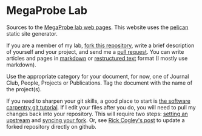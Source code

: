 # MegaProbe Lab

Sources to the
[MegaProbe lab web pages](http://ccom.uprrp.edu/~humberto/megaprobe/). This
website uses the [pelican](http://docs.getpelican.com/) static site generator.

If you are a member of my lab,
[fork this repository](https://help.github.com/articles/fork-a-repo/),
write a brief description of yourself and your project, and send me a
[pull request](https://help.github.com/articles/using-pull-requests/). You
can write articles and pages in
[markdown](http://daringfireball.net/projects/markdown/basics) or
[restructured text](http://docutils.sourceforge.net/docs/user/rst/quickstart.html)
format (I mostly use markdown). 

Use the appropriate category for your document, for now, one of
Journal Club,
People, Projects or Publications. Tag the document with the name of
the project(s).

If you need to sharpen your git skills, a good place to start is
[the software carpentry git tutorial](https://swcarpentry.github.io/git-novice/).
If I edit your files after you do, you will need to pull my changes
back into your repository. This will require two steps:
[setting an upstream](https://help.github.com/articles/configuring-a-remote-for-a-fork)
and
[syncing your fork](https://help.github.com/articles/syncing-a-fork/). Or, see [Rick Cogley's post](https://rick.cogley.info/post/update-your-forked-repository-directly-on-github/) to update a forked repository directly on github.
